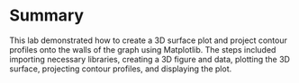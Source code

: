 # Summary

This lab demonstrated how to create a 3D surface plot and project contour profiles onto the walls of the graph using Matplotlib. The steps included importing necessary libraries, creating a 3D figure and data, plotting the 3D surface, projecting contour profiles, and displaying the plot.
